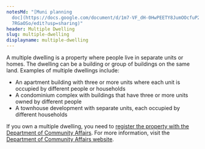 ```yaml
---
notesMd: "[Muni planning
  doc](https://docs.google.com/document/d/1m7-VF_dH-0HwPEETY8JumOOcfuP2LrHJXT8I\
  7RGaOSo/edit?usp=sharing)"
header: Multiple Dwelling
slug: multiple-dwelling
displayname: multiple-dwelling
---
```

A multiple dwelling is a property where people live in separate units or homes. The dwelling can be a building or group of buildings on the same land. Examples of multiple dwellings include:

* An apartment building with three or more units where each unit is occupied by different people or households
* A condominium complex with buildings that have three or more units owned by different people
* A townhouse development with separate units, each occupied by different households

If you own a multiple dwelling, you need to [register the property with the Department of Community Affairs](https://njdcaportal.dynamics365portals.us/ultra-bhi-home/). For more information, visit the [Department of Community Affairs website](https://www.nj.gov/dca/codes/offices/housinginspection.shtml).